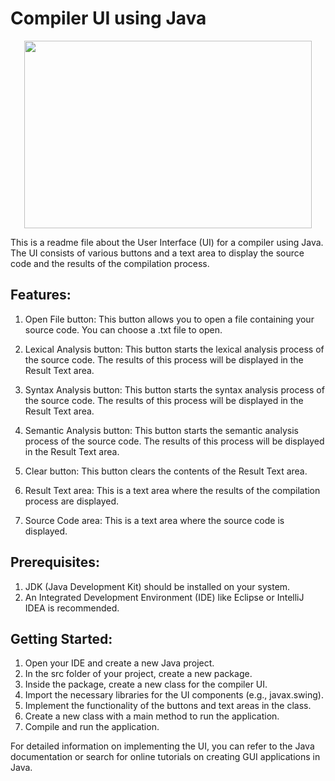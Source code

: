 # Compiler UI using Java 
<p align="center">
  <img width="460" height="300" src="[https://pbs.twimg.com/profile_images/1410016948977422337/rKU8iR89_400x400.png/460/300](https://www.google.com/url?sa=i&url=https%3A%2F%2Ftwitter.com%2Fjava&psig=AOvVaw0R0c5xTmysjNo_MlfxZn-R&ust=1702741286685000&source=images&cd=vfe&opi=89978449&ved=0CBIQjRxqFwoTCICDlN7jkYMDFQAAAAAdAAAAABA-)">
</p>

This is a readme file about the User Interface (UI) for a compiler using Java. The UI consists of various buttons and a text area to display the source code and the results of the compilation process.

## Features:
1. Open File button: This button allows you to open a file containing your source code. You can choose a .txt file to open.

2. Lexical Analysis button: This button starts the lexical analysis process of the source code. The results of this process will be displayed in the Result Text area.

3. Syntax Analysis button: This button starts the syntax analysis process of the source code. The results of this process will be displayed in the Result Text area.

4. Semantic Analysis button: This button starts the semantic analysis process of the source code. The results of this process will be displayed in the Result Text area.

5. Clear button: This button clears the contents of the Result Text area.

6. Result Text area: This is a text area where the results of the compilation process are displayed.

7. Source Code area: This is a text area where the source code is displayed.

## Prerequisites:
1. JDK (Java Development Kit) should be installed on your system.
2. An Integrated Development Environment (IDE) like Eclipse or IntelliJ IDEA is recommended.

## Getting Started:
1. Open your IDE and create a new Java project.
2. In the src folder of your project, create a new package.
3. Inside the package, create a new class for the compiler UI.
4. Import the necessary libraries for the UI components (e.g., javax.swing).
5. Implement the functionality of the buttons and text areas in the class.
6. Create a new class with a main method to run the application.
7. Compile and run the application.

For detailed information on implementing the UI, you can refer to the Java documentation or search for online tutorials on creating GUI applications in Java.
